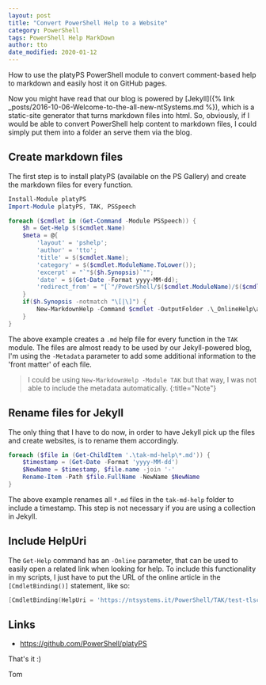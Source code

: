 ```yaml
---
layout: post
title: "Convert PowerShell Help to a Website"
category: PowerShell
tags: PowerShell Help MarkDown
author: tto
date_modified: 2020-01-12
---
```


How to use the platyPS PowerShell module to convert comment-based help to markdown and easily host it on GitHub pages.

<!-- more -->

Now you might have read that our blog is powered by [Jekyll]({% link _posts/2016-10-06-Welcome-to-the-all-new-ntSystems.md %}), which is a static-site generator that turns markdown files into html. So, obviously, if I would be able to convert PowerShell help content to markdown files, I could simply put them into a folder an serve them via the blog.

## Create markdown files

The first step is to install platyPS (available on the PS Gallery) and create the markdown files for every function.

```powershell
Install-Module platyPS
Import-Module platyPS, TAK, PSSpeech

foreach ($cmdlet in (Get-Command -Module PSSpeech)) { 
    $h = Get-Help $($cmdlet.Name)
    $meta = @{
        'layout' = 'pshelp';
        'author' = 'tto';
        'title' = $($cmdlet.Name);
        'category' = $($cmdlet.ModuleName.ToLower());
        'excerpt' = "`"$($h.Synopsis)`"";
        'date' = $(Get-Date -Format yyyy-MM-dd);
        'redirect_from' = "[`"/PowerShell/$($cmdlet.ModuleName)/$($cmdlet.Name)/`", `"/PowerShell/$($cmdlet.ModuleName)/$($cmdlet.Name.ToLower())/`", `"/PowerShell/$($cmdlet.Name.ToLower())/`"]"
    }
    if($h.Synopsis -notmatch "\[|\]") {
        New-MarkdownHelp -Command $cmdlet -OutputFolder .\_OnlineHelp\a -Metadata $meta -Force 
    }
}
```
The above example creates a `.md` help file for every function in the `TAK` module. The files are almost ready to be used by our Jekyll-powered blog, I'm using the `-Metadata` parameter to add some additional information to the 'front matter' of each file.

> I could be using `New-MarkdownHelp -Module TAK` but that way, I was not able to include the metadata automatically.
{:title="Note"}

## Rename files for Jekyll

The only thing that I have to do now, in order to have Jekyll pick up the files and create websites, is to rename them accordingly. 

```powershell
foreach ($file in (Get-ChildItem '.\tak-md-help\*.md')) {
    $timestamp = (Get-Date -Format 'yyyy-MM-dd')
    $NewName = $timestamp, $file.name -join '-'
    Rename-Item -Path $file.FullName -NewName $NewName
}
```

The above example renames all `*.md` files in the `tak-md-help` folder to include a timestamp. This step is not necessary if you are using a collection in Jekyll.

## Include HelpUri

The `Get-Help` command has an `-Online` parameter, that can be used to easily open a related link when looking for help. To include this functionality in my scripts, I just have to put the URL of the online article in the `[CmdletBinding()]` statement, like so:

```powershell
[CmdletBinding(HelpUri = 'https://ntsystems.it/PowerShell/TAK/test-tlsconnection/')]
```

## Links 
- <https://github.com/PowerShell/platyPS>


That's it :) 

Tom

